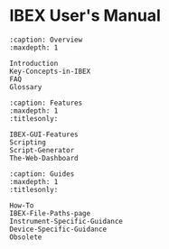 # IBEX User's Manual

```{toctree}
:caption: Overview
:maxdepth: 1

Introduction
Key-Concepts-in-IBEX
FAQ
Glossary
```

```{toctree}
:caption: Features
:maxdepth: 1
:titlesonly:

IBEX-GUI-Features
Scripting
Script-Generator
The-Web-Dashboard
```

```{toctree}
:caption: Guides
:maxdepth: 1
:titlesonly:

How-To
IBEX-File-Paths-page
Instrument-Specific-Guidance
Device-Specific-Guidance
Obsolete
```
